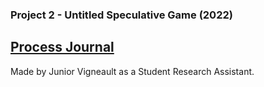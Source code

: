 ### Project 2 - Untitled Speculative Game (2022)
[Process Journal](/journal.md)
---
Made by Junior Vigneault as a Student Research Assistant.
